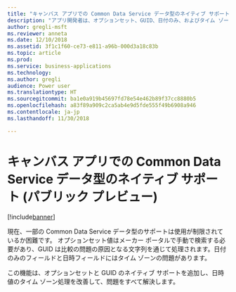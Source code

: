 ```yaml
---
title: "キャンバス アプリでの Common Data Service データ型のネイティブ サポート"
description: "アプリ開発者は、オプションセット、GUID、日付のみ、およびタイム ゾーンなしの日付のみのデータ型を簡単に処理できます。"
author: gregli-msft
ms.reviewer: anneta
ms.date: 12/10/2018
ms.assetid: 3f1c1f60-ce73-e811-a96b-000d3a18c83b
ms.topic: article
ms.prod: 
ms.service: business-applications
ms.technology: 
ms.author: gregli
audience: Power user
ms.translationtype: HT
ms.sourcegitcommit: ba1e0a919b45697fd78e54e462b89f37cc8880b5
ms.openlocfilehash: a83f89a909c2ca5ab4e9d5fde555f49b6908a946
ms.contentlocale: ja-jp
ms.lasthandoff: 11/30/2018

---
```

# <a name="native-support-for-common-data-service-data-types-in-canvas-apps-public-preview"></a>キャンバス アプリでの Common Data Service データ型のネイティブ サポート (パブリック プレビュー)


[!include[banner](../../includes/banner.md)]

現在、一部の Common Data Service データ型のサポートは使用が制限されているか困難です。 オプションセット値はメーカー ポータルで手動で検索する必要があり、GUID は比較の問題の原因となる文字列を通じて処理されます。日付のみのフィールドと日時フィールドにはタイム ゾーンの問題があります。

この機能は、オプションセットと GUID のネイティブ サポートを追加し、日時値のタイム ゾーン処理を改善して、問題をすべて解決します。

